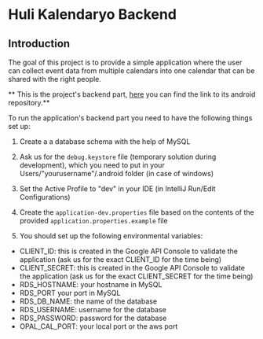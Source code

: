 # Huli Kalendaryo Backend

## Introduction
The goal of this project is to provide a simple application where the user can collect event data from multiple calendars into one calendar that can be shared with the right people.

** This is the project's backend part, [here](https://github.com/greenfox-academy/huli-kalendaryo-android) you can find the link to its android repository.**


To run the application's backend part you need to have the following things set up:

1. Create a a database schema with the help of MySQL

2. Ask us for the `debug.keystore` file (temporary solution during development), which you need to put in your Users/"yourusername"/.android folder (in case of windows)

3. Set the Active Profile to "dev" in your IDE (in IntelliJ Run/Edit Configurations)

4. Create the `application-dev.properties` file based on the contents of the provided `application.properties.example` file

5. You should set up the following environmental variables:
* CLIENT\_ID: this is created in the Google API Console to validate the application (ask us for the exact CLIENT_ID for the time being)
 * CLIENT\_SECRET: this is created in the Google API Console to validate the application (ask us for the exact CLIENT_SECRET for the time being)
* RDS\_HOSTNAME: your hostname in MySQL
* RDS\_PORT your port in MySQL
* RDS\_DB\_NAME: the name of the database
* RDS\_USERNAME: username for the database
* RDS\_PASSWORD: password for the database
* OPAL\_CAL\_PORT: your local port or the aws port